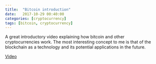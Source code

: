 ```yaml
---
title:  "Bitcoin introduction"
date:   2017-10-29 00:40:00
categories: [cryptocurrency]
tags: [bitcoin, cryptocurrency]
---
```


A great introductory video explaining how bitcoin and other
cryptocurrencies work. The most interesting concept to me is that of
the blockchain as a technology and its potential applications in the future.

[Video](https://www.youtube.com/watch?v=bBC-nXj3Ng4)
